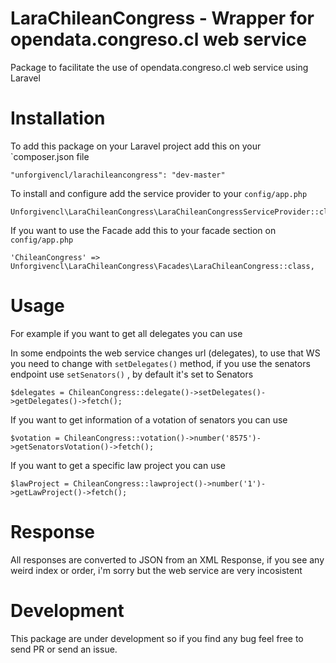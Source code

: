# LaraChileanCongress - Wrapper for opendata.congreso.cl web service

Package to facilitate the use of opendata.congreso.cl web service using Laravel

# Installation

To add this package on your Laravel project add this on your `composer.json file

```
"unforgivencl/larachileancongress": "dev-master"
```


To install and configure add the service provider to your `config/app.php`

```
Unforgivencl\LaraChileanCongress\LaraChileanCongressServiceProvider::class,
```


If you want to use the Facade add this to your facade section on `config/app.php`

```
'ChileanCongress' => Unforgivencl\LaraChileanCongress\Facades\LaraChileanCongress::class,
```


# Usage

For example if you want to get all delegates you can use

In some endpoints the web service changes url (delegates), to use that WS you need to change
with ```setDelegates()``` method, if you use the senators endpoint use ```setSenators()``` , by
default it's set to Senators


```
$delegates = ChileanCongress::delegate()->setDelegates()->getDelegates()->fetch();
```

If you want to get information of a votation of senators you can use

```
$votation = ChileanCongress::votation()->number('8575')->getSenatorsVotation()->fetch();
```

If you want to get a specific law project you can use

```
$lawProject = ChileanCongress::lawproject()->number('1')->getLawProject()->fetch();
```

# Response

All responses are converted to JSON from an XML Response, if you see any weird index or order, i'm sorry but
the web service are very incosistent

# Development

This package are under development so if you find any bug feel free to send PR or send an issue.
